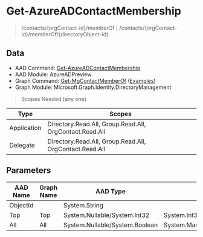 # Get-AzureADContactMembership

> /contacts/{orgContact-id}/memberOf | /contacts/{orgContact-id}/memberOf/{directoryObject-id}

## Data

+ AAD Command: [Get-AzureADContactMembership](https://docs.microsoft.com/en-us/powershell/module/AzureADPreview/Get-AzureADContactMembership)
+ AAD Module: AzureADPreview
+ Graph Command: [Get-MgContactMemberOf](https://docs.microsoft.com/en-us/powershell/module/Microsoft.Graph.Identity.DirectoryManagement/Get-MgContactMemberOf) ([Examples](https://github.com/orgs/msgraph/discussions?discussions_q=Get-MgContactMemberOf))
+ Graph Module: Microsoft.Graph.Identity.DirectoryManagement

> Scopes Needed (any one)

|Type|Scopes|
|---|---|
|Application|Directory.Read.All, Group.Read.All, OrgContact.Read.All|
|Delegate|Directory.Read.All, Group.Read.All, OrgContact.Read.All|

## Parameters

|AAD Name|Graph Name|AAD Type|Graph Type|Infos|
|---|---|---|---|---|
|ObjectId||System.String|||
|Top|Top|System.Nullable/System.Int32|System.Int32||
|All|All|System.Nullable/System.Boolean|System.Management.Automation.SwitchParameter||

